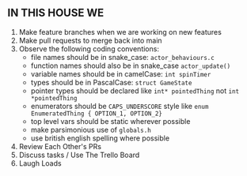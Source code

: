 
## IN THIS HOUSE WE

1. Make feature branches when we are working on new features
2. Make pull requests to merge back into main
3. Observe the following coding conventions:
   - file names should be in snake_case: `actor_behaviours.c`
   - function names should also be in snake_case `actor_update()`
   - variable names should be in camelCase: `int spinTimer`
   - types should be in PascalCase: `struct GameState`
   - pointer types should be declared like `int* pointedThing` not `int *pointedThing`
   - enumerators should be `CAPS_UNDERSCORE` style like `enum EnumeratedThing { OPTION_1, OPTION_2}`
   - top level vars should be static wherever possible
   - make parsimonious use of `globals.h`
   - use british english spelling where possible
4. Review Each Other's PRs
5. Discuss tasks / Use The Trello Board
6. Laugh Loads
